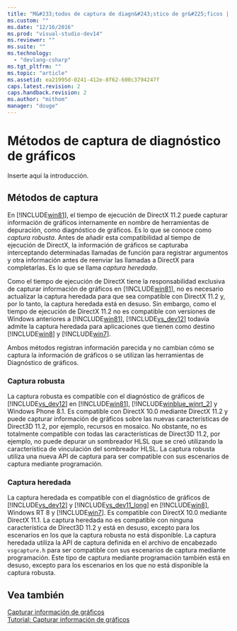 ```yaml
---
title: "M&#233;todos de captura de diagn&#243;stico de gr&#225;ficos | Microsoft Docs"
ms.custom: ""
ms.date: "12/16/2016"
ms.prod: "visual-studio-dev14"
ms.reviewer: ""
ms.suite: ""
ms.technology: 
  - "devlang-csharp"
ms.tgt_pltfrm: ""
ms.topic: "article"
ms.assetid: ea21995d-0241-412e-8f62-600c3794247f
caps.latest.revision: 2
caps.handback.revision: 2
ms.author: "mithom"
manager: "douge"
---
```

# M&#233;todos de captura de diagn&#243;stico de gr&#225;ficos
Inserte aquí la introducción.  
  
## Métodos de captura  
 En [!INCLUDE[win81](../misc/includes/win81_md.md)], el tiempo de ejecución de DirectX 11.2 puede capturar información de gráficos internamente en nombre de herramientas de depuración, como diagnóstico de gráficos. Es lo que se conoce como *captura robusta*.  Antes de añadir esta compatibilidad al tiempo de ejecución de DirectX, la información de gráficos se capturaba interceptando determinadas llamadas de función para registrar argumentos y otra información antes de reenviar las llamadas a DirectX para completarlas. Es lo que se llama *captura heredada*.  
  
 Como el tiempo de ejecución de DirectX tiene la responsabilidad exclusiva de capturar información de gráficos en [!INCLUDE[win81](../misc/includes/win81_md.md)], no es necesario actualizar la captura heredada para que sea compatible con DirectX 11.2 y, por lo tanto, la captura heredada está en desuso.  Sin embargo, como el tiempo de ejecución de DirectX 11.2 no es compatible con versiones de Windows anteriores a [!INCLUDE[win81](../misc/includes/win81_md.md)], [!INCLUDE[vs_dev12](../atl-mfc-shared/includes/vs_dev12_md.md)] todavía admite la captura heredada para aplicaciones que tienen como destino [!INCLUDE[win8](../build/includes/win8_md.md)] y [!INCLUDE[win7](../build/includes/win7_md.md)].  
  
 Ambos métodos registran información parecida y no cambian cómo se captura la información de gráficos o se utilizan las herramientas de Diagnóstico de gráficos.  
  
### Captura robusta  
 La captura robusta es compatible con el diagnóstico de gráficos de [!INCLUDE[vs_dev12](../atl-mfc-shared/includes/vs_dev12_md.md)] en [!INCLUDE[win81](../misc/includes/win81_md.md)], [!INCLUDE[winblue_winrt_2](../misc/includes/winblue_winrt_2_md.md)] y Windows Phone 8.1.  Es compatible con DirectX 10.0 mediante DirectX 11.2 y puede capturar información de gráficos sobre las nuevas características de Direct3D 11.2, por ejemplo, recursos en mosaico.  No obstante, no es totalmente compatible con todas las características de Direct3D 11.2, por ejemplo, no puede depurar un sombreador HLSL que se creó utilizando la característica de vinculación del sombreador HLSL.  La captura robusta utiliza una nueva API de captura para ser compatible con sus escenarios de captura mediante programación.  
  
### Captura heredada  
 La captura heredada es compatible con el diagnóstico de gráficos de [!INCLUDE[vs_dev12](../atl-mfc-shared/includes/vs_dev12_md.md)] y [!INCLUDE[vs_dev11_long](../build/includes/vs_dev11_long_md.md)] en [!INCLUDE[win8](../build/includes/win8_md.md)], Windows RT 8 y [!INCLUDE[win7](../build/includes/win7_md.md)].  Es compatible con DirectX 10.0 mediante DirectX 11.1.  La captura heredada no es compatible con ninguna característica de Direct3D 11.2 y está en desuso, excepto para los escenarios en los que la captura robusta no está disponible.  La captura heredada utiliza la API de captura definida en el archivo de encabezado `vsgcapture.h` para ser compatible con sus escenarios de captura mediante programación.  Este tipo de captura mediante programación también está en desuso, excepto para los escenarios en los que no está disponible la captura robusta.  
  
## Vea también  
 [Capturar información de gráficos](../Topic/Capturing%20Graphics%20Information.md)   
 [Tutorial: Capturar información de gráficos](../Topic/Walkthrough:%20Capturing%20Graphics%20Information.md)